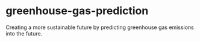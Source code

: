 # greenhouse-gas-prediction
Creating a more sustainable future by predicting greenhouse gas emissions into the future.
